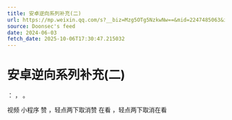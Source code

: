 ```yaml
---
title: 安卓逆向系列补充(二)
url: https://mp.weixin.qq.com/s?__biz=Mzg5OTg5NzkwNw==&mid=2247485063&idx=1&sn=34b1f1fd19aefab208f575ae178a04b0
source: Doonsec's feed
date: 2024-06-03
fetch_date: 2025-10-06T17:30:47.215032
---
```


# 安卓逆向系列补充(二)

：
，
。

视频
小程序
赞
，轻点两下取消赞
在看
，轻点两下取消在看